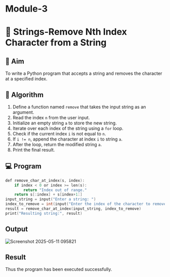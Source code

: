 # Module-3
# 🧹 Strings-Remove Nth Index Character from a String

## 🎯 Aim
To write a Python program that accepts a string and removes the character at a specified index.

## 🧠 Algorithm
1. Define a function named `remove` that takes the input string as an argument.
2. Read the index `n` from the user input.
3. Initialize an empty string `a` to store the new string.
4. Iterate over each index of the string using a `for` loop.
5. Check if the current index `i` is not equal to `n`.
6. If `i != n`, append the character at index `i` to string `a`.
7. After the loop, return the modified string `a`.
8. Print the final result.

## 💻 Program
~~~c
def remove_char_at_index(s, index):
    if index < 0 or index >= len(s):
        return "Index out of range."
    return s[:index] + s[index+1:]
input_string = input("Enter a string: ")
index_to_remove = int(input("Enter the index of the character to remove: "))
result = remove_char_at_index(input_string, index_to_remove)
print("Resulting string:", result)
~~~

## Output
![Screenshot 2025-05-11 095821](https://github.com/user-attachments/assets/767956d4-fea3-4e2b-a144-87554ed9e23b)


## Result
Thus the program has been executed successfully.
